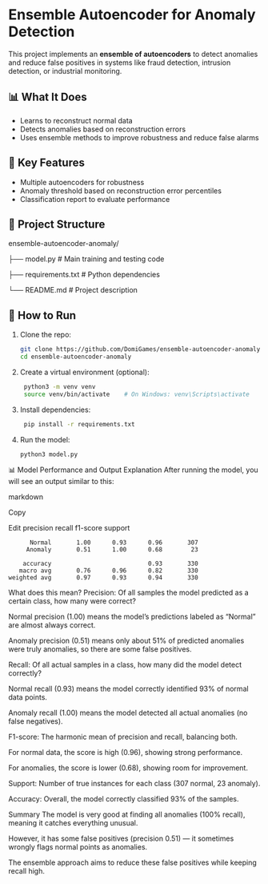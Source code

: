 
# Ensemble Autoencoder for Anomaly Detection

This project implements an **ensemble of autoencoders** to detect anomalies and reduce false positives in systems like fraud detection, intrusion detection, or industrial monitoring.

## 📊 What It Does
- Learns to reconstruct normal data
- Detects anomalies based on reconstruction errors
- Uses ensemble methods to improve robustness and reduce false alarms

## 🧠 Key Features
- Multiple autoencoders for robustness
- Anomaly threshold based on reconstruction error percentiles
- Classification report to evaluate performance

## 📁 Project Structure
ensemble-autoencoder-anomaly/

├── model.py # Main training and testing code

├── requirements.txt # Python dependencies

└── README.md # Project description

## 🚀 How to Run

1. Clone the repo:
    ```bash
    git clone https://github.com/DomiGames/ensemble-autoencoder-anomaly.git
    cd ensemble-autoencoder-anomaly
    ```

2. Create a virtual environment (optional):
   ```bash
    python3 -m venv venv
    source venv/bin/activate    # On Windows: venv\Scripts\activate
   ```

4. Install dependencies:
   ```bash
    pip install -r requirements.txt
   ```

5. Run the model:
    ```bash
    python3 model.py
    ```

📊 Model Performance and Output Explanation
After running the model, you will see an output similar to this:

markdown

Copy

Edit
              precision    recall  f1-score   support

          Normal       1.00      0.93      0.96       307
         Anomaly       0.51      1.00      0.68        23

        accuracy                           0.93       330
       macro avg       0.76      0.96      0.82       330
    weighted avg       0.97      0.93      0.94       330

What does this mean?
Precision: Of all samples the model predicted as a certain class, how many were correct?

Normal precision (1.00) means the model’s predictions labeled as “Normal” are almost always correct.

Anomaly precision (0.51) means only about 51% of predicted anomalies were truly anomalies, so there are some false positives.

Recall: Of all actual samples in a class, how many did the model detect correctly?

Normal recall (0.93) means the model correctly identified 93% of normal data points.

Anomaly recall (1.00) means the model detected all actual anomalies (no false negatives).

F1-score: The harmonic mean of precision and recall, balancing both.

For normal data, the score is high (0.96), showing strong performance.

For anomalies, the score is lower (0.68), showing room for improvement.

Support: Number of true instances for each class (307 normal, 23 anomaly).

Accuracy: Overall, the model correctly classified 93% of the samples.

Summary
The model is very good at finding all anomalies (100% recall), meaning it catches everything unusual.

However, it has some false positives (precision 0.51) — it sometimes wrongly flags normal points as anomalies.

The ensemble approach aims to reduce these false positives while keeping recall high.

